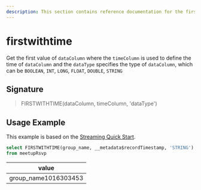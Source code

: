 ```yaml
---
description: This section contains reference documentation for the firstwithtime function.
---
```


# firstwithtime

Get the first value of `dataColumn` where the `timeColumn` is used to define the time of `dataColumn` and the `dataType` specifies the type of `dataColumn`, which can be `BOOLEAN`, `INT`, `LONG`, `FLOAT`, `DOUBLE`, `STRING`

## Signature

> FIRSTWITHTIME(dataColumn, timeColumn, 'dataType')

## Usage Example

This example is based on the [Streaming Quick Start](../../basics/getting-started/quick-start.md#streaming).

```sql
select FIRSTWITHTIME(group_name, __metadata$recordTimestamp, 'STRING')
from meetupRsvp 
```

| value                |
| -------------------- |
| group_name1016303453 | 
